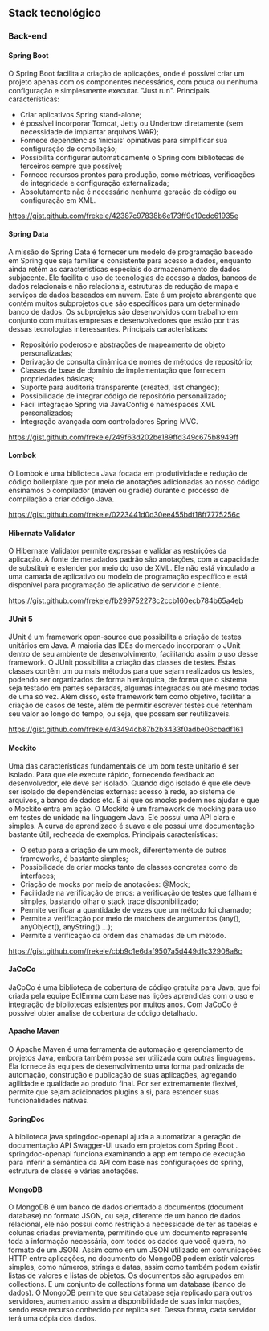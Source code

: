 ## Stack tecnológico

### Back-end

#### Spring Boot
O Spring Boot facilita a criação de aplicações, onde é possível criar um projeto apenas com os componentes necessários, com pouca ou nenhuma configuração e simplesmente executar. "Just run".
Principais características:

- Criar aplicativos Spring stand-alone;
- é possível incorporar Tomcat, Jetty ou Undertow diretamente (sem necessidade de implantar arquivos WAR);
- Fornece dependências ‘iniciais’ opinativas para simplificar sua configuração de compilação;
- Possibilita configurar automaticamente o Spring com bibliotecas de terceiros sempre que possível;
- Fornece recursos prontos para produção, como métricas, verificações de integridade e configuração externalizada;
- Absolutamente não é necessário nenhuma geração de código ou configuração em XML.

https://gist.github.com/frekele/42387c97838b6e173ff9e10cdc61935e


#### Spring Data
A missão do Spring Data é fornecer um modelo de programação baseado em Spring que seja familiar e consistente para acesso a dados, enquanto ainda retém as características especiais do armazenamento de dados subjacente.
Ele facilita o uso de tecnologias de acesso a dados, bancos de dados relacionais e não relacionais, estruturas de redução de mapa e serviços de dados baseados em nuvem. Este é um projeto abrangente que contém muitos subprojetos que são específicos para um determinado banco de dados.
Os subprojetos são desenvolvidos com trabalho em conjunto com muitas empresas e desenvolvedores que estão por trás dessas tecnologias interessantes.
Principais características:
- Repositório poderoso e abstrações de mapeamento de objeto personalizadas;
- Derivação de consulta dinâmica de nomes de métodos de repositório;
- Classes de base de domínio de implementação que fornecem propriedades básicas;
- Suporte para auditoria transparente (created, last changed);
- Possibilidade de integrar código de repositório personalizado;
- Fácil integração Spring via JavaConfig e namespaces XML personalizados;
- Integração avançada com controladores Spring MVC.

https://gist.github.com/frekele/249f63d202be189ffd349c675b8949ff

#### Lombok
O Lombok é uma biblioteca Java focada em produtividade e redução de código boilerplate que por meio de anotações adicionadas ao nosso código ensinamos o compilador (maven ou gradle) durante o processo de compilação a criar código Java.

https://gist.github.com/frekele/0223441d0d30ee455bdf18ff7775256c

#### Hibernate Validator
O Hibernate Validator permite expressar e validar as restrições da aplicação. A fonte de metadados padrão são anotações, com a capacidade de substituir e estender por meio do uso de XML. Ele não está vinculado a uma camada de aplicativo ou modelo de programação específico e está disponível para programação de aplicativo de servidor e cliente.

https://gist.github.com/frekele/fb299752273c2ccb160ecb784b65a4eb

#### JUnit 5
JUnit é um framework open-source que possibilita a criação de testes unitários em Java. A maioria das IDEs do mercado incorporam o JUnit dentro de seu ambiente de desenvolvimento, facilitando assim o uso desse framework.
O JUnit possibilita a criação das classes de testes. Estas classes contêm um ou mais métodos para que sejam realizados os testes, podendo ser organizados de forma hierárquica, de forma que o sistema seja testado em partes separadas, algumas integradas ou até mesmo todas de uma só vez. Além disso, este framework tem como objetivo, facilitar a criação de casos de teste, além de permitir escrever testes que retenham seu valor ao longo do tempo, ou seja, que possam ser reutilizáveis.

https://gist.github.com/frekele/43494cb87b2b3433f0adbe06cbadf161

#### Mockito
Uma das características fundamentais de um bom teste unitário é ser isolado. Para que ele execute rápido, fornecendo feedback ao desenvolvedor, ele deve ser isolado. Quando digo isolado é que ele deve ser isolado de dependências externas: acesso à rede, ao sistema de arquivos, a banco de dados etc. É aí que os mocks podem nos ajudar e que o Mockito entra em ação.
O Mockito é um framework de mocking para uso em testes de unidade na linguagem Java. Ele possui uma API clara e simples. A curva de aprendizado é suave e ele possui uma documentação bastante útil, recheada de exemplos.
Principais características:
- O setup para a criação de um mock, diferentemente de outros frameworks, é bastante simples;
- Possibilidade de criar mocks tanto de classes concretas como de interfaces;
- Criação de mocks por meio de anotações: @Mock;
- Facilidade na verificação de erros: a verificação de testes que falham é simples, bastando olhar o stack trace disponibilizado;
- Permite verificar a quantidade de vezes que um método foi chamado;
- Permite a verificação por meio de matchers de argumentos (any(), anyObject(), anyString() …);
- Permite a verificação da ordem das chamadas de um método.

https://gist.github.com/frekele/cbb9c1e6daf9507a5d449d1c32908a8c

#### JaCoCo
JaCoCo é uma biblioteca de cobertura de código gratuita para Java, que foi criada pela equipe EclEmma com base nas lições aprendidas com o uso e integração de bibliotecas existentes por muitos anos.
Com JaCoCo é possível obter analise de cobertura de código detalhado.

#### Apache Maven
O Apache Maven é uma ferramenta de automação e gerenciamento de projetos Java, embora também possa ser utilizada com outras linguagens. Ela fornece às equipes de desenvolvimento uma forma padronizada de automação, construção e publicação de suas aplicações, agregando agilidade e qualidade ao produto final. Por ser extremamente flexível, permite que sejam adicionados plugins a si, para estender suas funcionalidades nativas.

#### SpringDoc
A biblioteca java springdoc-openapi ajuda a automatizar a geração de documentação API Swagger-UI usado em projetos com Spring Boot . springdoc-openapi funciona examinando a app em tempo de execução para inferir a semântica da API com base nas configurações do spring, estrutura de classe e várias anotações.

#### MongoDB
O MongoDB é um banco de dados orientado a documentos (document database) no formato JSON, ou seja, diferente de um banco de dados relacional, ele não possui como restrição a necessidade de ter as tabelas e colunas criadas previamente, permitindo que um documento represente toda a informação necessária, com todos os dados que você queira, no formato de um JSON.
Assim como em um JSON utilizado em comunicações HTTP entre aplicações, no documento do MongoDB podem existir valores simples, como números, strings e datas, assim como também podem existir listas de valores e listas de objetos.
Os documentos são agrupados em collections. E um conjunto de collections forma um database (banco de dados). O MongoDB permite que seu database seja replicado para outros servidores, aumentando assim a disponibilidade de suas informações, sendo esse recurso conhecido por replica set. Dessa forma, cada servidor terá uma cópia dos dados.

